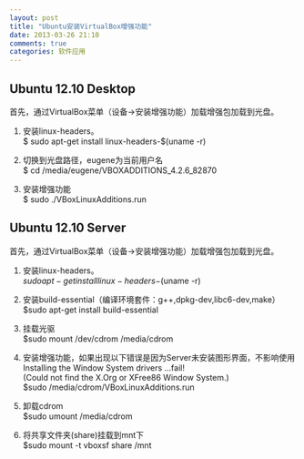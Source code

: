 ```yaml
---
layout: post
title: "Ubuntu安装VirtualBox增强功能"
date: 2013-03-26 21:10
comments: true
categories: 软件应用
---
```


## Ubuntu 12.10 Desktop      
首先，通过VirtualBox菜单（设备->安装增强功能）加载增强包加载到光盘。    

1. 安装linux-headers。    
    $ sudo apt-get install linux-headers-$(uname -r)   
      
2. 切换到光盘路径，eugene为当前用户名    
    $ cd /media/eugene/VBOXADDITIONS_4.2.6_82870   

3. 安装增强功能    
    $ sudo ./VBoxLinuxAdditions.run

## Ubuntu 12.10 Server
首先，通过VirtualBox菜单（设备->安装增强功能）加载增强包加载到光盘。
        
1. 安装linux-headers。    
    $sudo apt-get install linux-headers-$(uname -r)  

2. 安装build-essential（编译环境套件：g++,dpkg-dev,libc6-dev,make）    
    $sudo apt-get install build-essential

3. 挂载光驱    
    $sudo mount /dev/cdrom /media/cdrom

4. 安装增强功能，如果出现以下错误是因为Server未安装图形界面，不影响使用        
    Installing the Window System drivers ...fail!    
    (Could not find the X.Org or XFree86 Window System.)    
    $sudo /media/cdrom/VBoxLinuxAdditions.run    

5. 卸载cdrom    
    $sudo umount /media/cdrom

6. 将共享文件夹(share)挂载到mnt下    
    $sudo mount -t vboxsf share /mnt

        
        